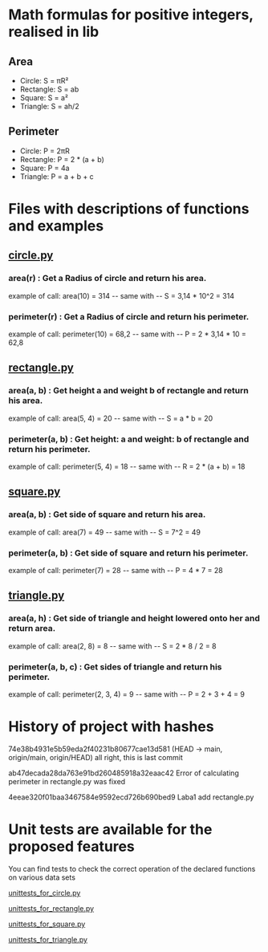 # Math formulas for positive integers, realised in lib
## Area
- Circle: S = πR²
- Rectangle: S = ab
- Square: S = a²
- Triangle: S = ah/2

## Perimeter
- Circle: P = 2πR
- Rectangle: P = 2 * (a + b)
- Square: P = 4a
- Triangle: P = a + b + c

# Files with descriptions of functions and examples
## [circle.py](https://github.com/tamerland05/geometric_lib/blob/main/circle.py)
### area(r) : Get a Radius of circle and return his area.
example of call: area(10) = 314 -- same with -- S = 3,14 * 10^2 = 314 

### perimeter(r) : Get a Radius of circle and return his perimeter.
example of call: perimeter(10) = 68,2 -- same with -- P = 2 * 3,14 * 10 = 62,8

## [rectangle.py](https://github.com/tamerland05/geometric_lib/blob/main/rectangle.py)
### area(a, b) : Get height a and weight b of rectangle and return his area.
example of call: area(5, 4) = 20 -- same with -- S = a * b = 20

### perimeter(a, b) : Get height: a and weight: b of rectangle and return his perimeter.
example of call: perimeter(5, 4) = 18 -- same with -- R = 2 * (a + b) = 18

## [square.py](https://github.com/tamerland05/geometric_lib/blob/main/square.py)
### area(a, b) : Get side of square and return his area.
example of call: area(7) = 49 -- same with -- S = 7^2 = 49

### perimeter(a, b) : Get side of square and return his perimeter.
example of call: perimeter(7) = 28 -- same with -- P = 4 * 7 = 28

## [triangle.py](https://github.com/tamerland05/geometric_lib/blob/main/triangle.py)
### area(a, h) : Get side of triangle and height lowered onto her and return area.
example of call: area(2, 8) = 8 -- same with -- S = 2 * 8 / 2 = 8

### perimeter(a, b, c) : Get sides of triangle and return his perimeter.
example of call: perimeter(2, 3, 4) = 9 -- same with -- P = 2 + 3 + 4 = 9

# History of project with hashes
74e38b4931e5b59eda2f40231b80677cae13d581 (HEAD -> main, origin/main, origin/HEAD) all right, this is last commit

ab47decada28da763e91bd260485918a32eaac42 Error of calculating perimeter in rectangle.py was fixed

4eeae320f01baa3467584e9592ecd726b690bed9 Laba1 add rectangle.py

# Unit tests are available for the proposed features
You can find tests to check the correct operation of the declared functions on various data sets

[unittests_for_circle.py](https://github.com/tamerland05/geometric_lib/blob/main/unittests_for_circle.py)

[unittests_for_rectangle.py](https://github.com/tamerland05/geometric_lib/blob/main/unittests_for_rectangle.py)

[unittests_for_square.py](https://github.com/tamerland05/geometric_lib/blob/main/unittests_for_square.py)

[unittests_for_triangle.py](https://github.com/tamerland05/geometric_lib/blob/main/unittests_for_triangle.py)